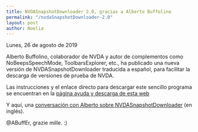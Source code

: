 ```yaml
---
title: NVDASnapshotDownloader 2.0, gracias a Alberto Buffolino
permalink: "/nvdaSnapshotDownloader-2.0"
layout: post
author: Noelia
---
```


<footer>Lunes, 26 de agosto de 2019</footer>

Alberto Buffolino, colaborador de NVDA y autor de complementos como NoBeepsSpeechMode, ToolbarsExplorer, etc., ha publicado una nueva versión de NVDASnapshotDownloader traducida a español, para facilitar la descarga de versiones de prueba de NVDA.

Las instrucciones y el enlace directo para descargar este sencillo programa se encuentran en la [página ayuda y descarga de esta web](https://nvdaes.github.io/ayuda#NVDASnapshotDownloader)

Y aquí, una [conversación con Alberto sobre NVDASnapshotDownloader](https://github.com/ABuffEr/NVDASnapshotDownloader/pull/1) (en inglés).

@ABuffEr, <span lang="it">grazie mille</span>. :)

